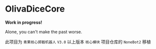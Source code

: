 # OlivaDiceCore

**Work in progress!**

Alone, you can't make the past worse.

此项目为 `青果核心掷骰机器人` `V3.0` 以上版本 `核心模块` 项目仓库的 `NoneBot2` 移植
